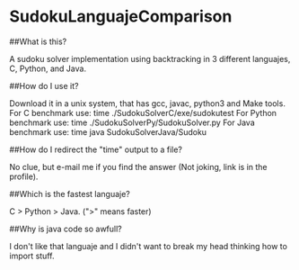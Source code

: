 # SudokuLanguajeComparison

##What is this?

A sudoku solver implementation using backtracking in 3 different languajes, C, Python, and Java.

##How do I use it?

Download it in a unix system, that has gcc, javac, python3 and Make tools.
For C benchmark use:  time ./SudokuSolverC/exe/sudokutest 
For Python benchmark use: time ./SudokuSolverPy/SudokuSolver.py 
For Java benchmark use: time java SudokuSolverJava/Sudoku

##How do I redirect the "time" output to a file?

No clue, but e-mail me if you find the answer (Not joking, link is in the profile).

##Which is the fastest languaje?

C > Python > Java. (">" means faster)

##Why is java code so awfull?

I don't like that languaje and I didn't want to break my head thinking how to import stuff.

